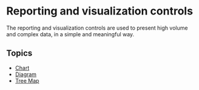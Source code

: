# Reporting and visualization controls

The reporting and visualization controls are used to present high volume and complex data, in a simple and meaningful way.

## Topics
* [Chart](chart/index.md)
* [Diagram](diagram/index.md)
* [Tree Map](tree-map/index.md)